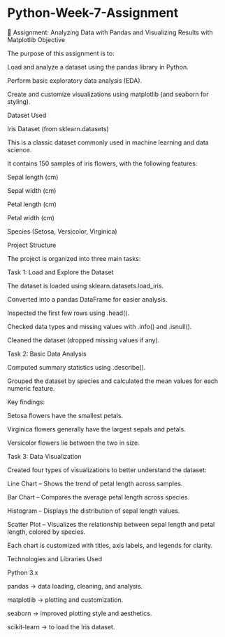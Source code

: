 # Python-Week-7-Assignment
📘 Assignment: Analyzing Data with Pandas and Visualizing Results with Matplotlib
Objective

The purpose of this assignment is to:

Load and analyze a dataset using the pandas library in Python.

Perform basic exploratory data analysis (EDA).

Create and customize visualizations using matplotlib (and seaborn for styling).

Dataset Used

Iris Dataset (from sklearn.datasets)

This is a classic dataset commonly used in machine learning and data science.

It contains 150 samples of iris flowers, with the following features:

Sepal length (cm)

Sepal width (cm)

Petal length (cm)

Petal width (cm)

Species (Setosa, Versicolor, Virginica)

Project Structure

The project is organized into three main tasks:

Task 1: Load and Explore the Dataset

The dataset is loaded using sklearn.datasets.load_iris.

Converted into a pandas DataFrame for easier analysis.

Inspected the first few rows using .head().

Checked data types and missing values with .info() and .isnull().

Cleaned the dataset (dropped missing values if any).

Task 2: Basic Data Analysis

Computed summary statistics using .describe().

Grouped the dataset by species and calculated the mean values for each numeric feature.

Key findings:

Setosa flowers have the smallest petals.

Virginica flowers generally have the largest sepals and petals.

Versicolor flowers lie between the two in size.

Task 3: Data Visualization

Created four types of visualizations to better understand the dataset:

Line Chart – Shows the trend of petal length across samples.

Bar Chart – Compares the average petal length across species.

Histogram – Displays the distribution of sepal length values.

Scatter Plot – Visualizes the relationship between sepal length and petal length, colored by species.

Each chart is customized with titles, axis labels, and legends for clarity.

Technologies and Libraries Used

Python 3.x

pandas → data loading, cleaning, and analysis.

matplotlib → plotting and customization.

seaborn → improved plotting style and aesthetics.

scikit-learn → to load the Iris dataset.